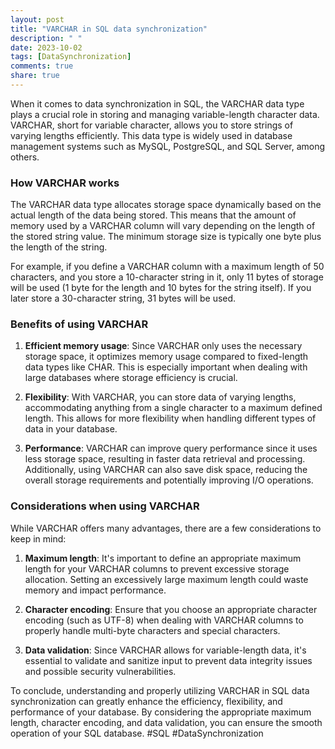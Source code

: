 ```yaml
---
layout: post
title: "VARCHAR in SQL data synchronization"
description: " "
date: 2023-10-02
tags: [DataSynchronization]
comments: true
share: true
---
```


When it comes to data synchronization in SQL, the VARCHAR data type plays a crucial role in storing and managing variable-length character data. VARCHAR, short for variable character, allows you to store strings of varying lengths efficiently. This data type is widely used in database management systems such as MySQL, PostgreSQL, and SQL Server, among others.

### How VARCHAR works

The VARCHAR data type allocates storage space dynamically based on the actual length of the data being stored. This means that the amount of memory used by a VARCHAR column will vary depending on the length of the stored string value. The minimum storage size is typically one byte plus the length of the string.

For example, if you define a VARCHAR column with a maximum length of 50 characters, and you store a 10-character string in it, only 11 bytes of storage will be used (1 byte for the length and 10 bytes for the string itself). If you later store a 30-character string, 31 bytes will be used.

### Benefits of using VARCHAR

1. **Efficient memory usage**: Since VARCHAR only uses the necessary storage space, it optimizes memory usage compared to fixed-length data types like CHAR. This is especially important when dealing with large databases where storage efficiency is crucial.

2. **Flexibility**: With VARCHAR, you can store data of varying lengths, accommodating anything from a single character to a maximum defined length. This allows for more flexibility when handling different types of data in your database.

3. **Performance**: VARCHAR can improve query performance since it uses less storage space, resulting in faster data retrieval and processing. Additionally, using VARCHAR can also save disk space, reducing the overall storage requirements and potentially improving I/O operations.

### Considerations when using VARCHAR

While VARCHAR offers many advantages, there are a few considerations to keep in mind:

1. **Maximum length**: It's important to define an appropriate maximum length for your VARCHAR columns to prevent excessive storage allocation. Setting an excessively large maximum length could waste memory and impact performance.

2. **Character encoding**: Ensure that you choose an appropriate character encoding (such as UTF-8) when dealing with VARCHAR columns to properly handle multi-byte characters and special characters.

3. **Data validation**: Since VARCHAR allows for variable-length data, it's essential to validate and sanitize input to prevent data integrity issues and possible security vulnerabilities.

To conclude, understanding and properly utilizing VARCHAR in SQL data synchronization can greatly enhance the efficiency, flexibility, and performance of your database. By considering the appropriate maximum length, character encoding, and data validation, you can ensure the smooth operation of your SQL database. #SQL #DataSynchronization